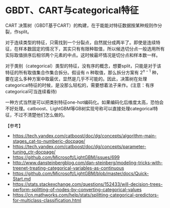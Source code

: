 # GBDT、CART与categorical特征

CART 决策树（GBDT基于CART）的构建，在于能能对特征数据按某种规则作分裂，作split。

对于连续类型的特征，只需找到一个分裂点，自然就分成两半了。即使是连续特征，在样本数固定的情况下，其实只有有限种取值，所以候选切分点一般选用所有实际取值排序后相邻两个元素的中点。这时候最坏情况是切分点和样本数一样。

对于类别（categorical）类型的特征，没有序的概念，想要split，只能是对于该特征的所有取值集合作集合拆分。假设有 n 种取值，那么拆分方案有 $2^{n-1}$ 种，要在这么多种方案中取最优，显然是几乎不可能的。因此，决策树在处理categorical特征的时候，是没那么轻松的，需要想着法子来作。(注意：有序categorical可当连续看待)

一种方式当然是可以把类别特征one-hot编码化。如果编码化后维度太高，恐怕会不好处理。catboost、LightGBM等GB树实现号称可以直接处理categorical特征，不过不清楚他们怎么做的。

【参考】
- https://tech.yandex.com/catboost/doc/dg/concepts/algorithm-main-stages_cat-to-numberic-docpage/
- https://tech.yandex.com/catboost/doc/dg/concepts/parameter-tuning_ctr-docpage/
- https://github.com/Microsoft/LightGBM/issues/699
- http://www.dansteinbergblog.com/dan-steinberg/modeling-tricks-with-treenet-treating-categorical-variables-as-continuous
- https://github.com/Microsoft/LightGBM/blob/master/docs/Quick-Start.md
- https://stats.stackexchange.com/questions/152433/will-decision-trees-perform-splitting-of-nodes-by-converting-categorical-values
- https://cn.mathworks.com/help/stats/splitting-categorical-predictors-for-multiclass-classification.html
